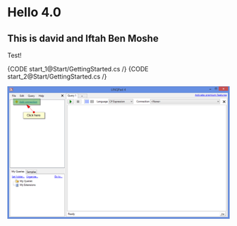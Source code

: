 # Hello 4.0 
## This is david and Iftah Ben Moshe

Test!

{CODE start_1@Start/GettingStarted.cs /}
{CODE start_2@Start/GettingStarted.cs /}

![Figure 1. Getting started. Playground Server. LINQPad. Installation. Step 1.](images/linqpad-1.png)  
